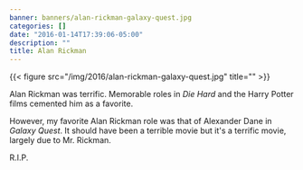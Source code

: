 ```yaml
---
banner: banners/alan-rickman-galaxy-quest.jpg
categories: []
date: "2016-01-14T17:39:06-05:00"
description: ""
title: Alan Rickman
---
```


{{< figure src="/img/2016/alan-rickman-galaxy-quest.jpg" title="" >}}

Alan Rickman was terrific. Memorable roles in _Die Hard_ and the Harry Potter
films cemented him as a favorite.

However, my favorite Alan Rickman role was that of Alexander Dane in _Galaxy
Quest_. It should have been a terrible movie but it's a terrific movie, largely
due to Mr. Rickman. 

R.I.P.

<!--more-->
